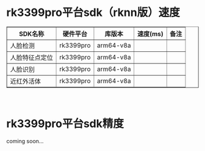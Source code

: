 # rk3399pro平台sdk（rknn版）速度

<table border="1">
        <tr>
            <th>SDK名称</th>
            <th>硬件平台</th>
            <th>库版本</th>
            <th>速度(ms)</th>
            <th>备注</th>
        </tr>
         <tr>
            <td>人脸检测</td>
            <td> rk3399pro</td>
            <td> arm64-v8a</td>
            <td> </td>
            <td> </td>
        </tr>
         <tr>
            <td>人脸特征点定位</td>
            <td> rk3399pro</td>
            <td> arm64-v8a</td>
            <td> </td>
            <td> </td>
        </tr>
         <tr>
            <td>人脸识别</td>
            <td>rk3399pro </td>
            <td> arm64-v8a</td>
            <td> </td>
            <td> </td>
        </tr>
         <tr>
            <td> 近红外活体</td>
            <td>rk3399pro </td>
            <td> arm64-v8a</td>
            <td> </td>
            <td> </td>
        </tr>
</table>
<br>

# rk3399pro平台sdk精度
coming soon...